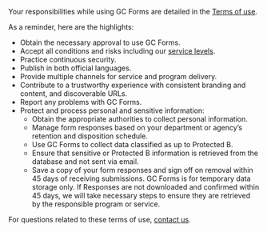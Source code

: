 Your responsibilities while using GC Forms are detailed in the [Terms of use](/en/terms-of-use).

As a reminder, here are the highlights:

- Obtain the necessary approval to use GC Forms.
- Accept all conditions and risks including our [service levels](/en/sla).
- Practice continuous security.
- Publish in both official languages.
- Provide multiple channels for service and program delivery.
- Contribute to a trustworthy experience with consistent branding and content, and discoverable URLs.
- Report any problems with GC Forms.
- Protect and process personal and sensitive information: &nbsp;
  - Obtain the appropriate authorities to collect personal information.
  - Manage form responses based on your department or agency’s retention and disposition schedule.
  - Use GC Forms to collect data classified as up to Protected B.
  - Ensure that sensitive or Protected B information is retrieved from the database and not sent via email.
  - Save a copy of your form responses and sign off on removal within 45 days of receiving submissions. GC Forms is for temporary data storage only. If Responses are not downloaded and confirmed within 45 days, we will take necessary steps to ensure they are retrieved by the responsible program or service. 

For questions related to these terms of use, [contact us](/en/contact).
